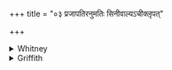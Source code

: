 +++
title = "०३ प्रजापतिरनुमतिः सिनीवाल्यऽचीक्लृपत्"

+++

<details><summary>Whitney</summary>

### Translation
3. Prajāpati, Anumati, Sinīvālī hath shaped; may he put elsewhere  
woman-birth; but may he put here a male.

### Notes
Ppp. has in **c** *triṣūyam* 'triple birth' (or for *strīṣūyam?*). Two  
of the Prāt. rules (ii. 88, iv. 83) mention *strāísūyam* (p.  
*strāísūyam*). śGS. has for this verse also a correspondent (i. 19):  
*prajāpatir vy adadhāt savitā vy akalpayat: strīṣūyam anyānt sv*  
(*anyāsv?*) *ā dadhat pumāṅsam ā dadhād iha*.
</details>

<details><summary>Griffith</summary>

Prajapati, Anumati, Sinivali have ordered it. Elsewhere may he effect the birth of maids, but here prepare a boy.
</details>
